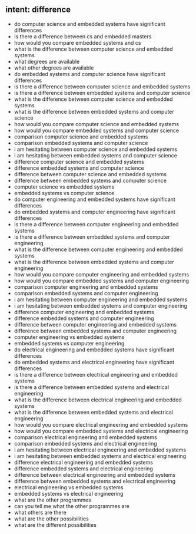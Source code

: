 ## intent: difference
- do computer science and embedded systems have significant differences
- is there a difference between cs and embedded masters
- how would you compare embedded systems and cs
- what is the difference between computer science and embedded systems
- what degrees are available
- what other degrees are available
- do embedded systems and computer science have significant differences
- is there a difference between computer science and embedded systems
- is there a difference between embedded systems and computer science
- what is the difference between computer science and embedded systems
- what is the difference between embedded systems and computer science
- how would you compare computer science and embedded systems
- how would you compare embedded systems and computer science
- comparison computer science and embedded systems
- comparison embedded systems and computer science
- i am hesitating between computer science and embedded systems
- i am hesitating between embedded systems and computer science
- difference computer science and embedded systems
- difference embedded systems and computer science
- difference between computer science and embedded systems
- difference between embedded systems and computer science
- computer science vs embedded systems
- embedded systems vs computer science
- do computer engineering and embedded systems have significant differences
- do embedded systems and computer engineering have significant differences
- is there a difference between computer engineering and embedded systems
- is there a difference between embedded systems and computer engineering
- what is the difference between computer engineering and embedded systems
- what is the difference between embedded systems and computer engineering
- how would you compare computer engineering and embedded systems
- how would you compare embedded systems and computer engineering
- comparison computer engineering and embedded systems
- comparison embedded systems and computer engineering
- i am hesitating between computer engineering and embedded systems
- i am hesitating between embedded systems and computer engineering
- difference computer engineering and embedded systems
- difference embedded systems and computer engineering
- difference between computer engineering and embedded systems
- difference between embedded systems and computer engineering
- computer engineering vs embedded systems
- embedded systems vs computer engineering
- do electrical engineering and embedded systems have significant differences
- do embedded systems and electrical engineering have significant differences
- is there a difference between electrical engineering and embedded systems
- is there a difference between embedded systems and electrical engineering
- what is the difference between electrical engineering and embedded systems
- what is the difference between embedded systems and electrical engineering
- how would you compare electrical engineering and embedded systems
- how would you compare embedded systems and electrical engineering
- comparison electrical engineering and embedded systems
- comparison embedded systems and electrical engineering
- i am hesitating between electrical engineering and embedded systems
- i am hesitating between embedded systems and electrical engineering
- difference electrical engineering and embedded systems
- difference embedded systems and electrical engineering
- difference between electrical engineering and embedded systems
- difference between embedded systems and electrical engineering
- electrical engineering vs embedded systems
- embedded systems vs electrical engineering
- what are the other programmes
- can you tell me what the other programmes are 
- what others are there
- what are the other possibilities
- what are the different possibilities